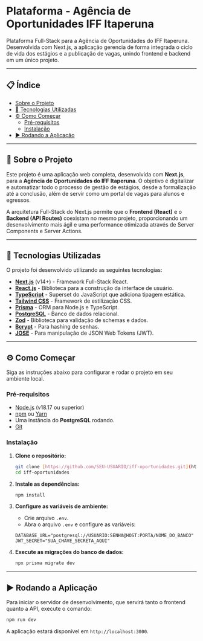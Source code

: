 # Plataforma - Agência de Oportunidades IFF Itaperuna

Plataforma Full-Stack para a Agência de Oportunidades do IFF Itaperuna. Desenvolvida com Next.js, a aplicação gerencia de forma integrada o ciclo de vida dos estágios e a publicação de vagas, unindo frontend e backend em um único projeto.

---

## 📋 Índice

* [Sobre o Projeto](#-sobre-o-projeto)
* [🚀 Tecnologias Utilizadas](#-tecnologias-utilizadas)
* [⚙️ Como Começar](#️-como-começar)
    * [Pré-requisitos](#pré-requisitos)
    * [Instalação](#instalação)
* [▶️ Rodando a Aplicação](#️-rodando-a-aplicação)

---

## 📖 Sobre o Projeto

Este projeto é uma aplicação web completa, desenvolvida com **Next.js**, para a **Agência de Oportunidades do IFF Itaperuna**. O objetivo é digitalizar e automatizar todo o processo de gestão de estágios, desde a formalização até a conclusão, além de servir como um portal de vagas para alunos e egressos.

A arquitetura Full-Stack do Next.js permite que o **Frontend (React)** e o **Backend (API Routes)** coexistam no mesmo projeto, proporcionando um desenvolvimento mais ágil e uma performance otimizada através de Server Components e Server Actions.

---

## 🚀 Tecnologias Utilizadas

O projeto foi desenvolvido utilizando as seguintes tecnologias:

* [**Next.js**](https://nextjs.org/) (v14+) - Framework Full-Stack React.
* [**React.js**](https://react.dev/) - Biblioteca para a construção da interface de usuário.
* [**TypeScript**](https://www.typescriptlang.org/) - Superset do JavaScript que adiciona tipagem estática.
* [**Tailwind CSS**](https://tailwindcss.com/) - Framework de estilização CSS.
* [**Prisma**](https://www.prisma.io/) - ORM para Node.js e TypeScript.
* [**PostgreSQL**](https://www.postgresql.org/) - Banco de dados relacional.
* [**Zod**](https://zod.dev/) - Biblioteca para validação de schemas e dados.
* [**Bcrypt**](https://www.npmjs.com/package/bcrypt) - Para hashing de senhas.
* [**JOSE**](https://github.com/panva/jose) - Para manipulação de JSON Web Tokens (JWT).

---

## ⚙️ Como Começar

Siga as instruções abaixo para configurar e rodar o projeto em seu ambiente local.

### Pré-requisitos

* [Node.js](https://nodejs.org/en/) (v18.17 ou superior)
* [npm](https://www.npmjs.com/) ou [Yarn](https://yarnpkg.com/)
* Uma instância do **PostgreSQL** rodando.
* [Git](https://git-scm.com/)

### Instalação

1.  **Clone o repositório:**
    ```bash
    git clone [https://github.com/SEU-USUARIO/iff-oportunidades.git](https://github.com/SEU-USUARIO/iff-oportunidades.git)
    cd iff-oportunidades
    ```

2.  **Instale as dependências:**
    ```bash
    npm install
    ```

3.  **Configure as variáveis de ambiente:**
    * Crie arquivo `.env`.
    * Abra o arquivo `.env` e configure as variáveis:
    ```env
    DATABASE_URL="postgresql://USUARIO:SENHA@HOST:PORTA/NOME_DO_BANCO"
    JWT_SECRET="SUA_CHAVE_SECRETA_AQUI"
    ```

4.  **Execute as migrações do banco de dados:**
    ```bash
    npx prisma migrate dev
    ```

---

## ▶️ Rodando a Aplicação

Para iniciar o servidor de desenvolvimento, que servirá tanto o frontend quanto a API, execute o comando:
```bash
npm run dev
```
A aplicação estará disponível em `http://localhost:3000`.